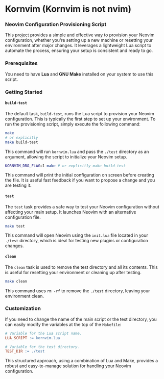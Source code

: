 # Kornvim (Kornvim is not nvim)
### Neovim Configuration Provisioning Script
This project provides a simple and effective way to provision your Neovim
configuration, whether you're setting up a new machine or resetting your
environment after major changes. It leverages a lightweight Lua script to
automate the process, ensuring your setup is consistent and ready to go.

### Prerequisites
You need to have **Lua** and **GNU Make** installed on your system to use this
script.

### Getting Started

#### `build-test`
The default task, `build-test`, runs the Lua script to provision your Neovim
configuration. This is typically the first step to set up your environment. To
run the provisioning script, simply execute the following command:

```bash
make
# or explicitly
make build-test
```

This command will run `kornvim.lua` and pass the `./test` directory as an
argument, allowing the script to initialize your Neovim setup.

```bash
KORNVIM_DBG_FLAG=1 make # or explicitly make build-test
```
This command will print the initial configuration on screen before creating the
file. It is useful fast feedback if you want to propose a change and you are
testing it.

#### `test`
The `test` task provides a safe way to test your Neovim configuration without
affecting your main setup. It launches Neovim with an alternative configuration
file.

```bash
make test
```

This command will open Neovim using the `init.lua` file located in your `./test`
directory, which is ideal for testing new plugins or configuration changes.

#### `clean`
The `clean` task is used to remove the test directory and all its contents. This
is useful for resetting your environment or cleaning up after testing.

```bash
make clean
```

This command uses `rm -rf` to remove the `./test` directory, leaving your
environment clean.

### Customization
If you need to change the name of the main script or the test directory, you can
easily modify the variables at the top of the `Makefile`:

```makefile
# Variable for the Lua script name.
LUA_SCRIPT := kornvim.lua

# Variable for the test directory.
TEST_DIR := ./test
```

This structured approach, using a combination of Lua and Make, provides a robust
and easy-to-manage solution for handling your Neovim configuration.
